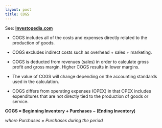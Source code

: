 ```yaml
---
layout: post
title: COGS
---
```



See: [**Investopedia.com**](https://www.investopedia.com/terms/c/cogs.asp#toc-formula-and-calculation-of-cost-of-goods-sold-cogs)

- COGS includes all of the costs and expenses directly related to the production of goods.

- COGS excludes indirect costs such as overhead + sales + marketing.

- COGS is deducted from revenues (sales) in order to calculate gross profit and gross margin. Higher COGS results in lower margins.

- The value of COGS will change depending on the accounting standards used in the calculation.

- COGS differs from operating expenses (OPEX) in that OPEX includes expenditures that are not directly tied to the production of goods or service.

**COGS = Beginning Inventory + Purchases − (Ending Inventory)**

*where Purchases = Purchases during the period​*
